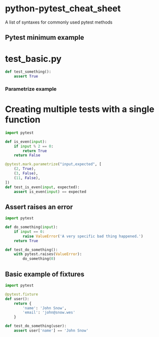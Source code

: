 # python-pytest_cheat_sheet
A list of syntaxes for commonly used pytest methods


## Pytest minimum example
# test_basic.py
```python
def test_something():
    assert True
```
### Parametrize example
# Creating multiple tests with a single function
```python
import pytest

def is_even(input):
    if input % 2 == 0:
        return True
    return False

@pytest.mark.parametrize("input,expected", [
    (2, True),
    (3, False),
    (11, False),
])
def test_is_even(input, expected):
    assert is_even(input) == expected
```
## Assert raises an error
```python
import pytest

def do_something(input):
    if input == 0:
        raise ValueError('A very specific bad thing happened.')
    return True

def test_do_something():
    with pytest.raises(ValueError):
        do_something(0)
```
## Basic example of fixtures
```python
import pytest

@pytest.fixture
def user():
    return {
        'name': 'John Snow',
        'email': 'john@snow.wes'
    }

def test_do_something(user):
    assert user['name'] == 'John Snow'
```
